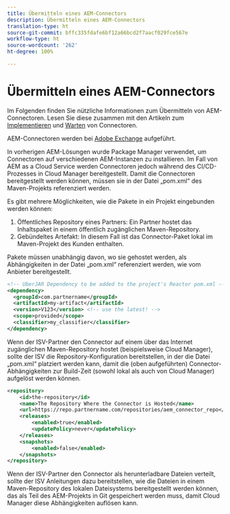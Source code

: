 ```yaml
---
title: Übermitteln eines AEM-Connectors
description: Übermitteln eines AEM-Connectors
translation-type: ht
source-git-commit: bffc335fdafe6bf12a66bcd2f7aacf029fce567e
workflow-type: ht
source-wordcount: '262'
ht-degree: 100%

---
```



Übermitteln eines AEM-Connectors
===========================

Im Folgenden finden Sie nützliche Informationen zum Übermitteln von AEM-Connectoren. Lesen Sie diese zusammen mit den Artikeln zum [Implementieren](implement.md) und [Warten](maintain.md) von Connectoren.

AEM-Connectoren werden bei [Adobe Exchange](https://partners.adobe.com/exchangeprogram/experiencecloud) aufgeführt.

In vorherigen AEM-Lösungen wurde Package Manager verwendet, um Connectoren auf verschiedenen AEM-Instanzen zu installieren. Im Fall von AEM as a Cloud Service werden Connectoren jedoch während des CI/CD-Prozesses in Cloud Manager bereitgestellt. Damit die Connectoren bereitgestellt werden können, müssen sie in der Datei „pom.xml“ des Maven-Projekts referenziert werden.

Es gibt mehrere Möglichkeiten, wie die Pakete in ein Projekt eingebunden werden können:

1. Öffentliches Repository eines Partners: Ein Partner hostet das Inhaltspaket in einem öffentlich zugänglichen Maven-Repository.
1. Gebündeltes Artefakt: In diesem Fall ist das Connector-Paket lokal im Maven-Projekt des Kunden enthalten.

Pakete müssen unabhängig davon, wo sie gehostet werden, als Abhängigkeiten in der Datei „pom.xml“ referenziert werden, wie vom Anbieter bereitgestellt.

```xml
<!-- UberJAR Dependency to be added to the project's Reactor pom.xml -->
<dependency>
  <groupId>com.partnername</groupId>
  <artifactId>my-artifact</artifactId>
  <version>V123</version> <!-- use the latest! -->
  <scope>provided</scope>
  <classifier>my_classifier</classifier>
</dependency>
```

Wenn der ISV-Partner den Connector auf einem über das Internet zugänglichen Maven-Repository hostet (beispielsweise Cloud Manager), sollte der ISV die Repository-Konfiguration bereitstellen, in der die Datei „pom.xml“ platziert werden kann, damit die (oben aufgeführten) Connector-Abhängigkeiten zur Build-Zeit (sowohl lokal als auch von Cloud Manager) aufgelöst werden können.

```xml
<repository>
    <id>the-repository</id>
    <name>The Repository Where the Connector is Hosted</name>
    <url>https://repo.partnername.com/repositories/aem_connector_repo</url>
    <releases>
        <enabled>true</enabled>
        <updatePolicy>never</updatePolicy>
    </releases>
    <snapshots>
        <enabled>false</enabled>
    </snapshots>
</repository>
```

Wenn der ISV-Partner den Connector als herunterladbare Dateien verteilt, sollte der ISV Anleitungen dazu bereitstellen, wie die Dateien in einem Maven-Repository des lokalen Dateisystems bereitgestellt werden können, das als Teil des AEM-Projekts in Git gespeichert werden muss, damit Cloud Manager diese Abhängigkeiten auflösen kann.
